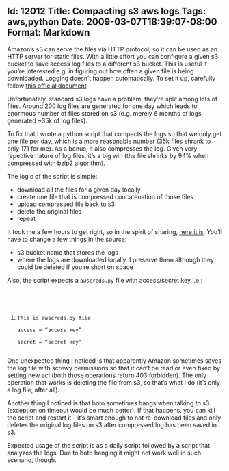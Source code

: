 Id: 12012
Title: Compacting s3 aws logs
Tags: aws,python
Date: 2009-03-07T18:39:07-08:00
Format: Markdown
--------------
Amazon’s s3 can serve the files via HTTP protocol, so it can be used as
an HTTP server for static files. With a little effort you can configure
a given s3 bucket to save access log files to a different s3 bucket.
This is useful if you’re interested e.g. in figuring out how often a
given file is being downloaded. Logging doesn’t happen automatically. To
set it up, carefully follow [this official
document](http://docs.amazonwebservices.com/AmazonS3/latest/index.html?ServerLogs.html)

Unfortunately, standard s3 logs have a problem: they’re split among lots
of files. Around 200 log files are generated for one day which leads to
enormous number of files stored on s3 (e.g. merely 6 months of logs
generated \~35k of log files).

To fix that I wrote a python script that compacts the logs so that we
only get one file per day, which is a more reasonable number (35k files
shrank to only 171 for me). As a bonus, it also compresses the log.
Given very repetitive nature of log files, it’s a big win (the file
shrinks by 94% when compressed with bzip2 algorithm).

The logic of the script is simple:

-   download all the files for a given day locally
-   create one file that is compressed concatenation of those files
-   upload compressed file back to s3
-   delete the original files
-   repeat

It took me a few hours to get right, so in the spirit of sharing, [here
it
is](http://code.google.com/p/kjk/source/browse/trunk/scripts/compact-s3-logs.py).
You’ll have to change a few things in the source:

-   s3 bucket name that stores the logs
-   where the logs are downloaded locally. I preserve them although they
    could be deleted if you’re short on space

Also, the script expects a `awscreds.py` file with access/secret key
i.e.:

<code>

1.  This is awscreds.py file\
    access = “access key”\
    secret = “secret key”\
    </code>

One unexpected thing I noticed is that apparently Amazon sometimes saves
the log file with screwy permissions so that it can’t be read or even
fixed by setting new acl (both those operations return 403 forbidden).
The only operation that works is deleting the file from s3, so that’s
what I do (it’s only a log file, after all).

Another thing I noticed is that boto sometimes hangs when talking to s3
(exception on timeout would be much better). If that happens, you can
kill the script and restart it - it’s smart enough to not re-download
files and only deletes the original log files on s3 after compressed log
has been saved in s3.

Expected usage of the script is as a daily script followed by a script
that analyzes the logs. Due to boto hanging it might not work well in
such scenario, though.
